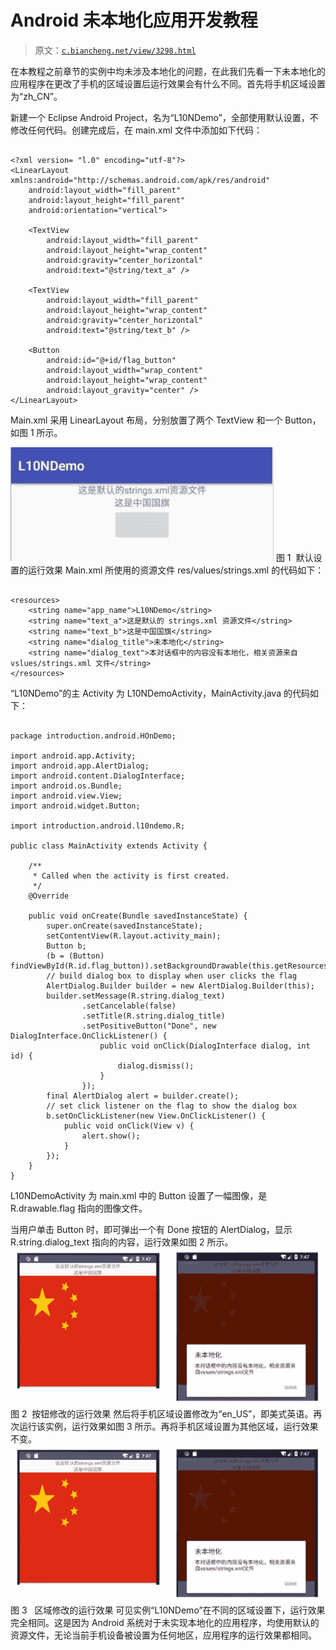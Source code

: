 # Android 未本地化应用开发教程

> 原文：[`c.biancheng.net/view/3298.html`](http://c.biancheng.net/view/3298.html)

在本教程之前章节的实例中均未涉及本地化的问题，在此我们先看一下未本地化的应用程序在更改了手机的区域设置后运行效果会有什么不同。首先将手机区域设置为“zh_CN”。

新建一个 Eclipse Android Project，名为“L10NDemo”，全部使用默认设置，不修改任何代码。创建完成后，在 main.xml 文件中添加如下代码：

```

<?xml version= "l.0" encoding="utf-8"?>
<LinearLayout xmlns:android="http://schemas.android.com/apk/res/android"
    android:layout_width="fill_parent"
    android:layout_height="fill_parent"
    android:orientation="vertical">

    <TextView
        android:layout_width="fill_parent"
        android:layout_height="wrap_content"
        android:gravity="center_horizontal"
        android:text="@string/text_a" />

    <TextView
        android:layout_width="fill_parent"
        android:layout_height="wrap_content"
        android:gravity="center_horizontal"
        android:text="@string/text_b" />

    <Button
        android:id="@+id/flag_button"
        android:layout_width="wrap_content"
        android:layout_height="wrap_content"
        android:layout_gravity="center" />
</LinearLayout>
```

Main.xml 采用 LinearLayout 布局，分别放置了两个 TextView 和一个 Button，如图 1 所示。

![默认设置的运行效果](img/f5afab4257a4ff622d9d220257b8d1ee.png)
图 1  默认设置的运行效果
Main.xml 所使用的资源文件 res/values/strings.xml 的代码如下：

```

<resources>
    <string name="app_name">L10NDemo</string>
    <string name="text_a">这是默认的 strings.xml 资源文件</string>
    <string name="text_b">这是中国国旗</string>
    <string name="dialog_title">未本地化</string>
    <string name="dialog_text">本对话框中的内容没有本地化，相关资源来自 vslues/strings.xml 文件</string>
</resources>
```

“L10NDemo”的主 Activity 为 L10NDemoActivity，MainActivity.java 的代码如下：

```

package introduction.android.HOnDemo;

import android.app.Activity;
import android.app.AlertDialog;
import android.content.DialogInterface;
import android.os.Bundle;
import android.view.View;
import android.widget.Button;

import introduction.android.l10ndemo.R;

public class MainActivity extends Activity {

    /**
     * Called when the activity is first created.
     */
    @Override

    public void onCreate(Bundle savedInstanceState) {
        super.onCreate(savedInstanceState);
        setContentView(R.layout.activity_main);
        Button b;
        (b = (Button) findViewById(R.id.flag_button)).setBackgroundDrawable(this.getResources().getDrawable(R.drawable.flag));
        // build dialog box to display when user clicks the flag
        AlertDialog.Builder builder = new AlertDialog.Builder(this);
        builder.setMessage(R.string.dialog_text)
                .setCancelable(false)
                .setTitle(R.string.dialog_title)
                .setPositiveButton("Done", new DialogInterface.OnClickListener() {
                    public void onClick(DialogInterface dialog, int id) {
                        dialog.dismiss();
                    }
                });
        final AlertDialog alert = builder.create();
        // set click listener on the flag to show the dialog box
        b.setOnClickListener(new View.OnClickListener() {
            public void onClick(View v) {
                alert.show();
            }
        });
    }
}
```

L10NDemoActivity 为 main.xml 中的 Button 设置了一幅图像，是 R.drawable.flag 指向的图像文件。

当用户单击 Button 时，即可弹出一个有 Done 按钮的 AlertDialog，显示 R.string.dialog_text 指向的内容，运行效果如图 2 所示。
![按钮修改的运行效果](img/ab74f22c36ec4e753583b9dcfec9bc4d.png)
图 2  按钮修改的运行效果
然后将手机区域设置修改为“en_US”，即美式英语。再次运行该实例，运行效果如图 3 所示。再将手机区域设置为其他区域，运行效果不变。![区域修改的运行效果](img/4ece789b6fc2f08c7f6ed6a4c8d4f8cb.png)
图 3   区域修改的运行效果
可见实例“L10NDemo”在不同的区域设置下，运行效果完全相同。这是因为 Android 系统对于未实现本地化的应用程序，均使用默认的资源文件，无论当前手机设备被设置为任何地区，应用程序的运行效果都相同。
